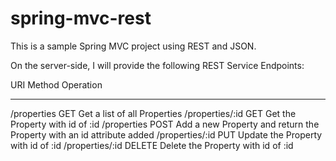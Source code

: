 spring-mvc-rest
===============

This is a sample Spring MVC project using REST and JSON.

On the server-side, I will provide the following REST Service Endpoints:

URI              Method       Operation
---------------  --------     ----------------------------
/properties      GET          Get a list of all Properties
/properties/:id  GET          Get the Property with id of :id
/properties      POST         Add a new Property and return the Property with an id attribute added
/properties/:id  PUT          Update the Property with id of :id
/properties/:id  DELETE       Delete the Property with id of :id

